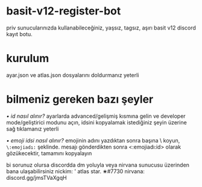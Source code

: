 # basit-v12-register-bot
 priv sunucularınızda kullanabileceğiniz, yaşsız, tagsız, aşırı basit v12 discord kayıt botu.
 
# kurulum
ayar.json ve atlas.json dosyalarını doldurmanız yeterli

# bilmeniz gereken bazı şeyler
*• id nasıl alınır?*
ayarlarda advanced/gelişmiş kısmına gelin ve developer mode/geliştirici modunu açın, idsini kopyalamak istediğiniz şeyin üzerine sağ tıklamanız yeterli

*• emoji idsi nasıl alınır?*
emojinin adını yazdıktan sonra başına \ koyun, `\:emojiadı:` şeklinde. mesajı gönderdikten sonra <:emojiadı:id> olarak gözükecektir, tamamını kopyalayın


bi sorunuz olursa discordda dm yoluyla veya nirvana sunucusu üzerinden bana ulaşabilirsiniz
nickim: ' atlas star. ✬#7730
nirvana: discord.gg/jmsTVaXgqH
